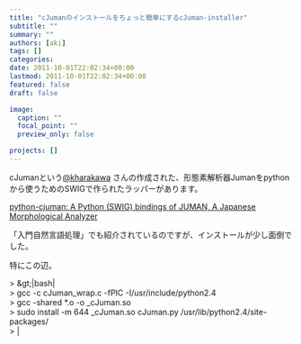 ```yaml
---
title: "cJumanのインストールをちょっと簡単にするcJuman-installer"
subtitle: ""
summary: ""
authors: [aki]
tags: []
categories: 
date: 2011-10-01T22:02:34+00:00
lastmod: 2011-10-01T22:02:34+00:00
featured: false
draft: false

image:
  caption: ""
  focal_point: ""
  preview_only: false

projects: []
---
```

cJumanという[@kharakawa](http://twitter.com/kharakawa) さんの作成された、形態素解析器Jumanをpythonから使うためのSWIGで作られたラッパーがあります。

[python-cjuman: A Python (SWIG) bindings of JUMAN, A Japanese Morphological Analyzer](http://app-dist.khlog.net/software/python-cjuman/)

「入門自然言語処理」でも紹介されているのですが、インストールが少し面倒でした。

特にこの辺。

&gt; \&gt;|bash|  
&gt; gcc -c cJuman\_wrap.c -fPIC -I/usr/include/python2.4  
&gt; gcc -shared \*.o -o \_cJuman.so  
&gt; sudo install -m 644 \_cJuman.so cJuman.py /usr/lib/python2.4/site-packages/  
&gt; |


